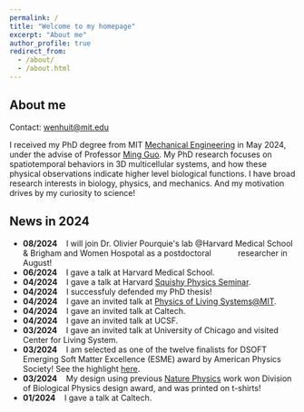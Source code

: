 ```yaml
---
permalink: /
title: "Welcome to my homepage"
excerpt: "About me"
author_profile: true
redirect_from: 
  - /about/
  - /about.html
---
```


About me
----
Contact: [wenhuit@mit.edu](wenhuit@mit.edu)

I received my PhD degree from MIT [Mechanical Engineering](https://meche.mit.edu) in May 2024, under the advise of Professor [Ming Guo](https://www.guolab.mit.edu). My PhD research focuses on spatiotemporal behaviors in 3D multicellular systems, and how these physical observations indicate higher level biological functions. I have broad research interests in biology, physics, and mechanics. And my motivation drives by my curiosity to science!

News in 2024
----
* **08/2024** &nbsp;&nbsp; I will join Dr. Olivier Pourquie's lab @Harvard Medical School & Brigham and Women Hospotal as a postdoctoral &nbsp;&nbsp;&nbsp;&nbsp;&nbsp;&nbsp;&nbsp;&nbsp;&nbsp;&nbsp; researcher in August!
* **06/2024** &nbsp;&nbsp; I gave a talk at Harvard Medical School.
* **04/2024** &nbsp;&nbsp; I gave a talk at Harvard [Squishy Physics Seminar](https://weitzlab.seas.harvard.edu/schedule/squishy-physics).
* **04/2024** &nbsp;&nbsp; I successfuly defended my PhD thesis!
* **04/2024** &nbsp;&nbsp; I gave an invited talk at [Physics of Living Systems@MIT](https://sites.google.com/view/pls-short-talks/home).
* **04/2024** &nbsp;&nbsp; I gave an invited talk at Caltech.
* **04/2024** &nbsp;&nbsp; I gave an invited talk at UCSF.
* **03/2024** &nbsp;&nbsp; I gave an invited talk at University of Chicago and visited Center for Living System.
* **03/2024** &nbsp;&nbsp; I am selected as one of the twelve finalists for DSOFT Emerging Soft Matter Excellence (ESME) award by American Physics Society! See the highlight [here](https://engage.aps.org/dsoft/honors/esme-award?_gl=1*tgc5yb*_ga*MjAwNTYxNDM4Mi4xNjY5NzYxMTk5*_ga_1CCM6YP0WF*MTcwOTA3MTg5MS4xMzAuMC4xNzA5MDcxODkxLjYwLjAuMA..).
* **03/2024** &nbsp;&nbsp; My design using previous [Nature Physics](https://www.nature.com/articles/s41567-022-01747-0) work won Division of Biological Physics design award, and was printed on t-shirts!
* **01/2024** &nbsp;&nbsp; I gave a talk at Caltech.







